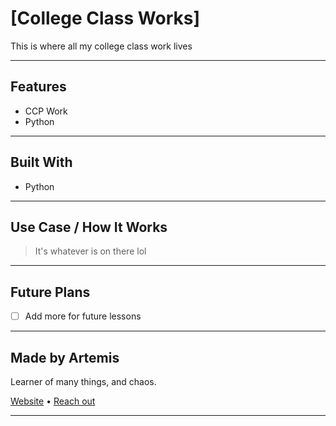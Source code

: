 # [College Class Works]

This is where all my college class work lives

---

## Features

- CCP Work
- Python

---

## Built With

- Python 

---

## Use Case / How It Works

> It's whatever is on there lol

---

## Future Plans

- [ ] Add more for future lessons

---

## Made by Artemis

Learner of many things, and chaos.

[Website](https://artemiscassini.space/) • [Reach out](mailto:cara@artemis_cassini.space)

---
